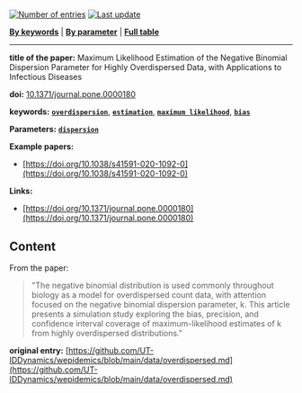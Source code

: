 <!--DO NOT EDIT BY HAND-->
 
#   
 

[![Number of entries](https://img.shields.io/badge/dynamic/json?label=Entries&query=message&url=https%3A%2F%2Fut-iddynamics.github.io%2Fwepidemics%2Finfo%2Fentries.json)](https://github.com/UT-IDDynamics/wepidemics) [![Last update](https://img.shields.io/github/last-commit/UT-IDDynamics/wepidemics)](https://github.com/UT-IDDynamics/wepidemics)

[**By keywords**](../by-keyword.md) \| [**By parameter**](../by-parameter.md) \| [**Full table**](../full-table.md)

---
 
 
**title of the paper:** Maximum Likelihood Estimation of the Negative Binomial Dispersion Parameter for Highly Overdispersed Data, with Applications to Infectious Diseases
 
**doi:** [10.1371/journal.pone.0000180](https://doi.org/10.1371/journal.pone.0000180)
 

**keywords:** [**`overdispersion`**](../by-keyword.md#overdispersion), [**`estimation`**](../by-keyword.md#estimation), [**`maximum likelihood`**](../by-keyword.md#maximum-likelihood), [**`bias`**](../by-keyword.md#bias) 

**Parameters:** [**`dispersion`**](../by-parameter.md#dispersion) 

**Example papers:**
 
 - [https://doi.org/10.1038/s41591-020-1092-0](https://doi.org/10.1038/s41591-020-1092-0) 

**Links:**
 
 - [https://doi.org/10.1371/journal.pone.0000180](https://doi.org/10.1371/journal.pone.0000180) 


## Content



From the paper:

> "The negative binomial distribution is used commonly throughout biology as a model for overdispersed count data, with attention focused on the negative binomial dispersion parameter, k. This article presents a simulation study exploring the bias, precision, and confidence interval coverage of maximum-likelihood estimates of k from highly overdispersed distributions."






 **original entry:**  [https://github.com/UT-IDDynamics/wepidemics/blob/main/data/overdispersed.md](https://github.com/UT-IDDynamics/wepidemics/blob/main/data/overdispersed.md) 
